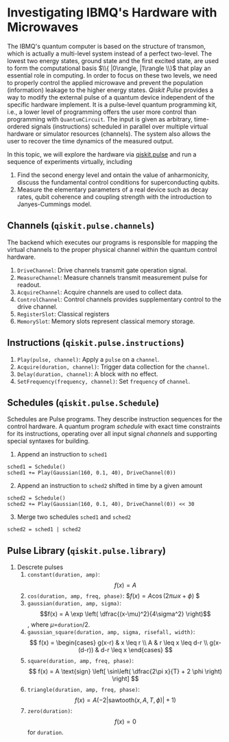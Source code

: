 # Investigating IBMQ's Hardware with Microwaves
The IBMQ's quantum computer is based on the structure of transmon, which is actually a multi-level system instead of a perfect two-level.
The lowest two energy states, ground state and the first excited state, are used to form the computational basis $\\{ |0\rangle, |1\rangle \\}$ that play an essential role in computing.
In order to focus on these two levels, we need to properly control the applied microwave and prevent the population (information) leakage to the higher energy states.
*Qiskit Pulse* provides a way to modify the external pulse of a quantum device independent of the specific hardware implement.
It is a pulse-level quantum programming kit, i.e., a lower level of programming offers the user more control than programming with `QuantumCircuit`.
The input is given as arbitrary, time-ordered signals (instructions) scheduled in parallel over multiple virtual hardware or simulator resources (channels). 
The system also allows the user to recover the time dynamics of the measured output.

In this topic, we will explore the hardware via [qiskit.pulse](https://qiskit.org/documentation/apidoc/pulse.html) and run a sequence of experiments virtually, including
1. Find the second energy level and ontain the value of anharmonicity, discuss the fundamental control conditions for superconducting qubits.
2. Measure the elementary parameters of a real device such as decay rates, qubit coherence and coupling strength with the introduction to Janyes-Cummings model.

## Channels (`qiskit.pulse.channels`)
The backend which executes our programs is responsible for mapping the virtual channels to the proper physical channel within the quantum control hardware.
1. `DriveChannel`: Drive channels transmit gate operation signal.
2. `MeasureChannel`: Measure channels transmit measurement pulse for readout.
3. `AcquireChannel`: Acquire channels are used to collect data.
4. `ControlChannel`: Control channels provides supplementary control to the drive channel.
5. `RegisterSlot`: Classical registers
6. `MemorySlot`: Memory slots represent classical memory storage.


## Instructions (`qiskit.pulse.instructions`)
1. `Play(pulse, channel)`: Apply a `pulse` on a `channel`.
2. `Acquire(duration, channel)`: Trigger data collection for the `channel`.
3. `Delay(duration, channel)`: A block with no effect.
4. `SetFrequency(frequency, channel)`: Set `frequency` of `channel`. 


## Schedules (`qiskit.pulse.Schedule`)
Schedules are Pulse programs. They describe instruction sequences for the control hardware.
A quantum program *schedule* with exact time constraints for its instructions, operating over all input signal *channels* and supporting special syntaxes for building.
1. Append an instruction to `sched1`
```
sched1 = Schedule()
sched1 += Play(Gaussian(160, 0.1, 40), DriveChannel(0))
```
2. Append an instruction to `sched2` shifted in time by a given amount
```
sched2 = Schedule()
sched2 += Play(Gaussian(160, 0.1, 40), DriveChannel(0)) << 30
```
3. Merge two schedules `sched1` and `sched2`
```
sched2 = sched1 | sched2
```


## Pulse Library (`qiskit.pulse.library`)
1. Descrete pulses
    1. `constant(duration, amp)`: $$f(x) = A$$
    2. `cos(duration, amp, freq, phase)`: $$f(x) = A \cos (2\pi\omega x + \phi)$ $
    3. `gaussian(duration, amp, sigma)`: $$f(x) = A \exp \left( \dfrac{(x-\mu)^2}{4\sigma^2} \right)$$, where $\mu =$`duration`$/2$.
    4. `gaussian_square(duration, amp, sigma, risefall, width)`: 
        $$
        f(x) = 
        \begin{cases}
        g(x-r) & x \leq r \\
        A & r \leq x \leq d-r \\
        g(x- (d-r)) & d-r \leq x
        \end{cases}
        $$
    5. `square(duration, amp, freq, phase)`: 
        $$
        f(x) = 
        A \text{sign}
        \left[
        \sin\left(
         \dfrac{2\pi x}{T} + 2 \phi
        \right)
        \right]
        $$
    6. `triangle(duration, amp, freq, phase)`: $$ f(x) = A (-2 |\text{sawtooth} (x,A,T,\phi)| + 1) $$
    7. `zero(duration)`: $$ f(x) = 0$$ for `duration`.
